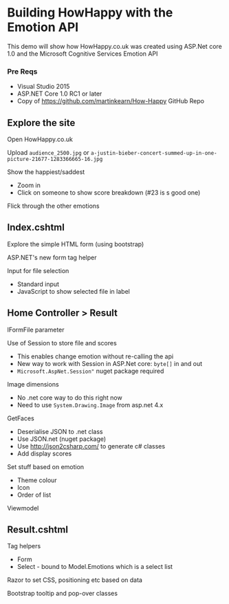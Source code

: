 # Building HowHappy with the Emotion API
This demo will show how HowHappy.co.uk was created using ASP.Net core 1.0 and the Microsoft Cognitive Services Emotion API

### Pre Reqs
* Visual Studio 2015
* ASP.NET Core 1.0 RC1 or later
* Copy of https://github.com/martinkearn/How-Happy GitHub Repo

## Explore the site
Open HowHappy.co.uk

Upload `audience_2500.jpg` or `a-justin-bieber-concert-summed-up-in-one-picture-21677-1283366665-16.jpg`

Show the happiest/saddest
* Zoom in
* Click on someone to show score breakdown (#23 is s good one)

Flick through the other emotions

## Index.cshtml
Explore the simple HTML form (using bootstrap)

ASP.NET's new form tag helper

Input for file selection
* Standard input
* JavaScript to show selected file in label

## Home Controller > Result
IFormFile parameter

Use of Session to store file and scores
* This enables change emotion without re-calling the api
* New way to work with Session in ASP.Net core: `byte[]` in and out
* `Microsoft.AspNet.Session"` nuget package required

Image dimensions
* No .net core way to do this right now
* Need to use `System.Drawing.Image` from asp.net 4.x

GetFaces
* Deserialise JSON to .net class
* Use JSON.net (nuget package)
* Use http://json2csharp.com/ to generate c# classes
* Add display scores

Set stuff based on emotion
* Theme colour
* Icon
* Order of list

Viewmodel

## Result.cshtml
Tag helpers
* Form
* Select - bound to Model.Emotions which is a select list

Razor to set CSS, positioning etc based on data

Bootstrap tooltip and pop-over classes

